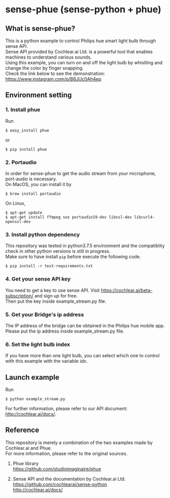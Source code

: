 # sense-phue (sense-python + phue)

## What is sense-phue?

This is a python example to control Philips hue smart light bulb through sense API.  
Sense API provided by Cochlear.ai Ltd. is a powerful tool that enables machines to understand various sounds.  
Using this example, you can turn on and off the light bulb by whistling and change the color by finger snapping.  
Check the link below to see the demonstration:  
https://www.instagram.com/p/B8JUc0Ah4ep


## Environment setting
### 1. Install phue
Run  
```
$ easy_install phue
```
or
```
$ pip install phue
```

### 2. Portaudio

In order for sense-phue to get the audio stream from your microphone, port-audio is necessary.  
On MacOS, you can install it by
```
$ brew install portaudio
```

On Linux, 
```
$ apt-get update
$ apt-get install ffmpeg sox portaudio19-dev libssl-dev libcurl4-openssl-dev
```

### 3. Install python dependency

This repository was tested in python3.7.5 environment and the compatiblity check in other python versions is still in progress.  
Make sure to have install `pip` before execute the following code.

```
$ pip install -r test-requirements.txt
```

### 4. Get your sense API key

You need to get a key to use sense API. Visit https://cochlear.ai/beta-subscription/ and sign up for free.  
Then put the key inside example_stream.py file.

### 5. Get your Bridge's ip address

The IP address of the bridge can be obtained in the Philips hue mobile app.  
Please put the ip address inside example_stream.py file.

### 6. Set the light bulb index

If you have more than one light bulb, you can select which one to control with this example with the variable *idx*.  


## Launch example

Run
```
$ python example_stream.py
```

For further information, please refer to our API document: http://cochlear.ai/docs/.

## Reference
This repository is merely a combination of the two examples made by Cochlear.ai and Phue.  
For more information, please refer to the original sources.  

1. Phue library  
https://github.com/studioimaginaire/phue

2. Sense API and the documentation by Cochlear.ai Ltd.  
https://github.com/cochlearai/sense-python  
http://cochlear.ai/docs/  


